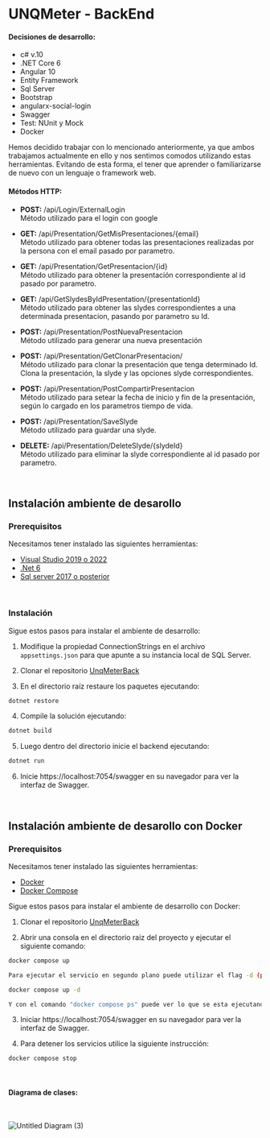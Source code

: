 # UNQMeter - BackEnd
<h4>Decisiones de desarrollo:</h4> 

* c# v.10
* .NET Core 6
* Angular 10
* Entity Framework
* Sql Server
* Bootstrap
* angularx-social-login
* Swagger
* Test: NUnit y Mock
* Docker

Hemos decidido trabajar con lo mencionado anteriormente, ya que ambos trabajamos actualmente en ello y nos sentimos comodos utilizando estas herramientas. Evitando de esta forma, el tener que aprender o familiarizarse de nuevo con un lenguaje o framework web. 


<h4>Métodos HTTP: </h4>

* <b>POST:</b> /api/Login/ExternalLogin <br>
Método utilizado para el login con google

* <b>GET:</b> /api/Presentation/GetMisPresentaciones/{email} <br>
Método utilizado para obtener todas las presentaciones realizadas por la persona con el email pasado por parametro.

* <b>GET:</b> /api/Presentation/GetPresentacion/{id} <br>
Método utilizado para obtener la presentación correspondiente al id pasado por parametro.

* <b>GET:</b> /api/GetSlydesByIdPresentation/{presentationId} <br>
Método utilizado para obtener las slydes correspondientes a una determinada presentacion, pasando por parametro su Id.

* <b>POST:</b> /api/Presentation/PostNuevaPresentacion <br>
Método utilizado para generar una nueva presentación

* <b>POST:</b> /api/Presentation/GetClonarPresentacion/ <br>
Método utilizado para clonar la presentación que tenga determinado Id. Clona la presentación, la slyde y las opciones slyde correspondientes.

* <b>POST:</b> /api/Presentation/PostCompartirPresentacion <br>
Método utilizado para setear la fecha de inicio y fin de la presentación, según lo cargado en los parametros tiempo de vida. 

* <b>POST:</b> /api/Presentation/SaveSlyde <br>
Método utilizado para guardar una slyde.

* <b>DELETE:</b> /api/Presentation/DeleteSlyde/{slydeId} <br>
Método utilizado para eliminar la slyde correspondiente al id pasado por parametro.

<br/>

## Instalación ambiente de desarollo

### Prerequisitos
Necesitamos tener instalado las siguientes herramientas:

* [Visual Studio 2019 o 2022](https://visualstudio.microsoft.com/downloads/)
* [.Net 6](https://dotnet.microsoft.com/en-us/download/dotnet/6.0)
* [Sql server 2017 o posterior](https://www.microsoft.com/en-us/sql-server/sql-server-downloads) 

<br/>

### Instalación
Sigue estos pasos para instalar el ambiente de desarrollo:

1. Modifique la propiedad ConnectionStrings en el archivo ```appsettings.json``` para que apunte a su instancia local de SQL Server. 

2. Clonar el repositorio [UnqMeterBack](https://github.com/natirodriguez/unqmeter.back)
3. En el directorio raíz restaure los paquetes ejecutando:
```csharp
dotnet restore
```
4. Compile la solución ejecutando:
```csharp
dotnet build
```
5. Luego dentro del directorio inicie el backend ejecutando:
```csharp
dotnet run
```

6. Inicie https://localhost:7054/swagger en su navegador para ver la interfaz de Swagger.

<br/>

## Instalación ambiente de desarollo con Docker

### Prerequisitos
Necesitamos tener instalado las siguientes herramientas:


* [Docker](https://docs.docker.com)
* [Docker Compose](https://docs.docker.com/compose/install/)

Sigue estos pasos para instalar el ambiente de desarrollo con Docker:

1. Clonar el repositorio [UnqMeterBack](https://github.com/natirodriguez/unqmeter.back)

2. Abrir una consola en el directorio raiz del proyecto y ejecutar el siguiente comando:
```sh
docker compose up

Para ejecutar el servicio en segundo plano puede utilizar el flag -d (para el modo "detached"):

docker compose up -d

Y con el comando "docker compose ps" puede ver lo que se esta ejecutando actualmente
```
3. Iniciar https://localhost:7054/swagger en su navegador para ver la interfaz de Swagger.

4. Para detener los servicios utilice la siguiente instrucción:
```sh
docker compose stop
```

<br/>

<h4>Diagrama de clases: </h4>

<br/>

![Untitled Diagram (3)](https://user-images.githubusercontent.com/1548366/193464258-ee132e87-a796-4749-8006-175292dc06f0.jpg)


